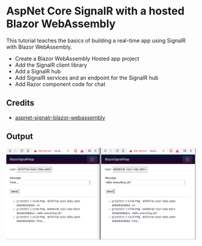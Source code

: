 # AspNet Core SignalR with a hosted Blazor WebAssembly

This tutorial teaches the basics of building a real-time app using SignalR with Blazor WebAssembly.


- Create a Blazor WebAssembly Hosted app project
- Add the SignalR client library
- Add a SignalR hub
- Add SignalR services and an endpoint for the SignalR hub
- Add Razor component code for chat

## Credits

- [aspnet-signalr-blazor-webassembly](https://docs.microsoft.com/en-us/aspnet/core/tutorials/signalr-blazor-webassembly?view=aspnetcore-3.1&tabs=netcore-cli)

## Output

![demo](/_readme/demo.png)